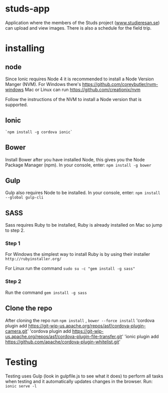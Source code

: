 # studs-app
Application where the members of the Studs project (www.studieresan.se) can upload and view images. There is also a schedule for the field trip.

# installing
## node
Since Ionic requires Node 4 it is recommended to install a Node Version Manger (NVM). For Windows there's https://github.com/coreybutler/nvm-windows
Mac or Linux can run
https://github.com/creationix/nvm

Follow the instructions of the NVM to install a Node version that is supported.


## Ionic
    `npm install -g cordova ionic`  


## Bower
Install Bower after you have installed Node, this gives you the Node Package Manager (npm).
In your console, enter:
    `npm install -g bower`

## Gulp
Gulp also requires Node to be installed. In your console, enter:
    `npm install --global gulp-cli`

## SASS

Sass requires Ruby to be installed, Ruby is already installed on Mac so jump to step 2.

### Step 1
For Windows the simplest way to install Ruby is by using their installer
    `http://rubyinstaller.org/`

For Linux run the command
    `sudo su -c "gem install -g sass"`

### Step 2
Run the command
    `gem install -g sass`


## Clone the repo
After cloning the repo run
    `npm install` ,
    `bower --force install`
    'cordova plugin add https://git-wip-us.apache.org/repos/asf/cordova-plugin-camera.git'
    'cordova plugin add https://git-wip-us.apache.org/repos/asf/cordova-plugin-file-transfer.git'
    'ionic plugin add https://github.com/apache/cordova-plugin-whitelist.git'


# Testing
Testing uses Gulp (look in gulpfile.js to see what it does) to perform all tasks when testing and it automatically updates changes in the browser. Run:
    `ionic serve -l`
